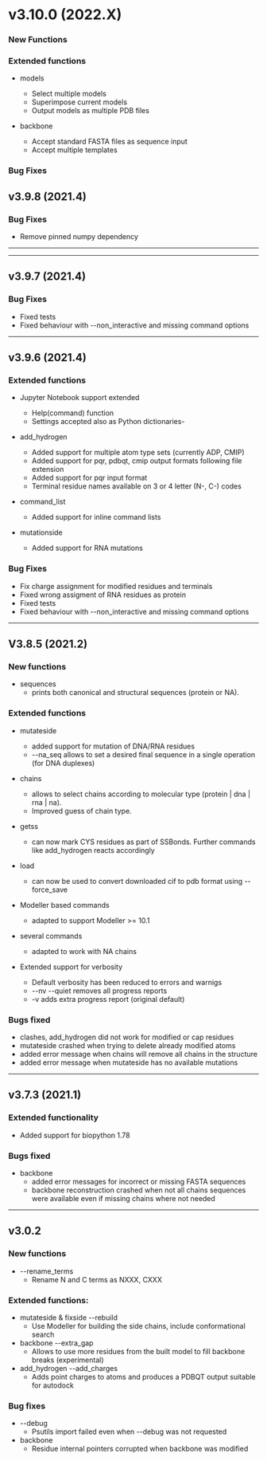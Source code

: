 # v3.10.0 (2022.X)

### New Functions

### Extended functions
- models
  - Select multiple models
  - Superimpose current models
  - Output models as multiple PDB files

- backbone
  - Accept standard FASTA files as sequence input
  - Accept multiple templates
### Bug Fixes

## v3.9.8 (2021.4)

### Bug Fixes
- Remove pinned numpy dependency


***

***
## v3.9.7 (2021.4)

### Bug Fixes
- Fixed tests
- Fixed behaviour with --non_interactive and missing command options


***
## v3.9.6 (2021.4)


### Extended functions

- Jupyter Notebook support extended
  - Help(command) function
  - Settings accepted also as Python dictionaries-

- add_hydrogen
    - Added support for multiple atom type sets (currently ADP, CMIP)
    - Added support for pqr, pdbqt, cmip output formats following file extension
    - Added support for pqr input format
    - Terminal residue names available on 3 or 4 letter (N-, C-) codes

- command_list
    - Added support for inline command lists

- mutationside
    - Added support for RNA mutations
### Bug Fixes
- Fix charge assignment for modified residues and terminals
- Fixed wrong assigment of RNA residues as protein
- Fixed tests
- Fixed behaviour with --non_interactive and missing command options

***
## V3.8.5 (2021.2)

### New functions
- sequences
  - prints both canonical and structural sequences (protein or NA).

### Extended functions
- mutateside
    - added support for mutation of DNA/RNA residues
    - --na_seq allows to set a desired final sequence in a single operation (for DNA duplexes)
- chains
    - allows to select chains according to molecular type (protein | dna | rna | na).
    - Improved guess of chain type.
- getss
    - can now mark CYS residues as part of SSBonds. Further commands like add_hydrogen reacts accordingly
- load
    - can now be used to convert downloaded cif to pdb format using --force_save
- Modeller based commands
    - adapted to support Modeller >= 10.1
- several commands
    - adapted to work with NA chains

- Extended support for verbosity
  - Default verbosity has been reduced to errors and warnigs
  - --nv --quiet removes all progress reports
  - -v  adds extra progress report (original default)

### Bugs fixed
- clashes, add_hydrogen did not work for modified or cap residues
- mutateside crashed when trying to delete already modified atoms
- added error message when chains will remove all chains in the structure
- added error message when mutateside has no available mutations

***
## v3.7.3 (2021.1)

### Extended functionality
- Added support for biopython 1.78

### Bugs fixed
- backbone
    - added error messages for incorrect or missing FASTA sequences
    - backbone reconstruction crashed when not all chains sequences were available even if missing chains where not needed

***
## v3.0.2

### New functions
- --rename_terms
    - Rename N and C terms as NXXX, CXXX

### Extended functions:
- mutateside & fixside --rebuild
  - Use Modeller for building the side chains, include conformational search
- backbone --extra_gap
    - Allows to use more residues from the built model to fill backbone breaks (experimental)
- add_hydrogen --add_charges
   - Adds point charges to atoms and produces a PDBQT output suitable for autodock

### Bug fixes
- --debug
    - Psutils import failed even when --debug was not requested
- backbone
    - Residue internal pointers corrupted when backbone was modified
